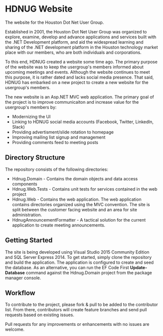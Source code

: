# HDNUG Website
The website for the Houston Dot Net User Group.

Established in 2001, the Houston Dot Net User Group was organized to explore, examine, develop and advance applications and services 
built with the .NET Development platform, and aid the widespread learning and sharing of the .NET development platform in 
the Houston technology market place with our members, who are both individuals and corporations.

To this end, HDNUG created a website some time ago. The primary purpose of the website was to keep the usergroup's members informed about 
upcoming meetings and events. Although the website continues to meet this purpose, it is rather dated and lacks social media presence. 
That said, HDNUG has embarked on a new project to create a new website for the usergroup's members.

The new website is an Asp.NET MVC web application. The primary goal of the project is to improve communicaiton and increase value for the usergroup's members by: 
* Modernizing the UI
* Linking to HDNUG social media accounts (Facebook, Twitter, LinkedIn, Slack) 
* Providing advertisment/slide rotation to homepage
* Improving mailing list signup and management
* Providing comments feed to meeting posts

## Directory Structure
The repository consists of the following directories:
* Hdnug.Domain - Contains the domain objects and data access components
* Hdnug.Web.Tests - Contains unit tests for services contained in the web project
* Hdnug.Web - Contains the web application. The web application contains directories organized using the MVC convention. The site is 
split between the customer facing website and an area for site administration.
* HdnugAnnouncementFormatter - A tactical solution for the current application to create meeting announcements.

## Getting Started
The site is being developed using Visual Studio 2015 Community Edition and SQL Server Express 2014. To get started, simply clone the 
repository and build the application. The application is configured to create and seed the database. As an alternative, you can run the 
EF Code First **Update-Database** command against the Hdnug.Domain project from the package manager console.

## Workflow
To contribute to the project, please fork & pull to be added to the contributor list. From there, contributors will create feature branches 
and send pull requests based on existing issues.

Pull requests for any improvements or enhancements with no issues are welcome.

